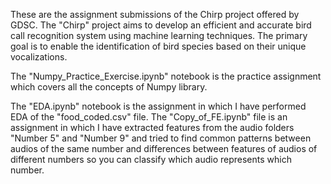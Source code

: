 These are the assignment submissions of the Chirp project offered by GDSC. The "Chirp" project aims to develop an efficient and accurate bird call recognition system using machine learning techniques. The primary goal is to enable the identification of bird species based on their unique vocalizations.

The "Numpy_Practice_Exercise.ipynb" notebook is the practice assignment which covers all the concepts of Numpy library.

The "EDA.ipynb" notebook is the assignment in which I have performed EDA of the "food_coded.csv" file.
The "Copy_of_FE.ipynb" file is an assignment in which I have extracted features from the audio folders "Number 5" and "Number 9" and tried to find common patterns between audios of the same number and differences between features of audios of different numbers so you can classify which audio represents which number. 

 

